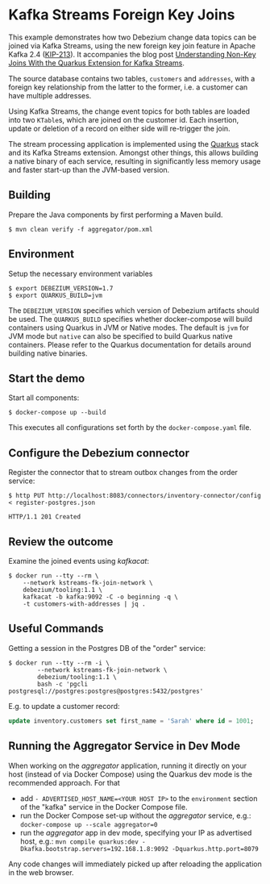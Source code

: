 # Kafka Streams Foreign Key Joins

This example demonstrates how two Debezium change data topics can be joined via Kafka Streams,
using the new foreign key join feature in Apache Kafka 2.4 ([KIP-213](https://cwiki.apache.org/confluence/display/KAFKA/KIP-213+Support+non-key+joining+in+KTable)).
It accompanies the blog post [Understanding Non-Key Joins With the Quarkus Extension for Kafka Streams](https://debezium.io/blog/2021/03/18/understanding-non-key-joins-with-quarkus-extension-for-kafka-streams/).

The source database contains two tables, `customers` and `addresses`, with a foreign key relationship from the latter to the former,
i.e. a customer can have multiple addresses.

Using Kafka Streams, the change event topics for both tables are loaded into two ``KTable``s,
which are joined on the customer id.
Each insertion, update or deletion of a record on either side will re-trigger the join.

The stream processing application is implemented using the [Quarkus](https://quarkus.io) stack and its Kafka Streams extension.
Amongst other things, this allows building a native binary of each service, resulting in significantly less memory usage and faster start-up than the JVM-based version.

## Building

Prepare the Java components by first performing a Maven build.

```console
$ mvn clean verify -f aggregator/pom.xml
```

## Environment

Setup the necessary environment variables

```console
$ export DEBEZIUM_VERSION=1.7
$ export QUARKUS_BUILD=jvm
```

The `DEBEZIUM_VERSION` specifies which version of Debezium artifacts should be used.
The `QUARKUS_BUILD` specifies whether docker-compose will build containers using Quarkus in JVM or Native modes.
The default is `jvm` for JVM mode but `native` can also be specified to build Quarkus native containers.
Please refer to the Quarkus documentation for details around building native binaries.

## Start the demo  

Start all components:

```console
$ docker-compose up --build
```

This executes all configurations set forth by the `docker-compose.yaml` file.

## Configure the Debezium connector

Register the connector that to stream outbox changes from the order service: 

```console
$ http PUT http://localhost:8083/connectors/inventory-connector/config < register-postgres.json

HTTP/1.1 201 Created
```

## Review the outcome

Examine the joined events using _kafkacat_:

```console
$ docker run --tty --rm \
    --network kstreams-fk-join-network \
    debezium/tooling:1.1 \
    kafkacat -b kafka:9092 -C -o beginning -q \
    -t customers-with-addresses | jq .
```

## Useful Commands

Getting a session in the Postgres DB of the "order" service:

```console
$ docker run --tty --rm -i \
        --network kstreams-fk-join-network \
        debezium/tooling:1.1 \
        bash -c 'pgcli postgresql://postgres:postgres@postgres:5432/postgres'
```

E.g. to update a customer record:

```sql
update inventory.customers set first_name = 'Sarah' where id = 1001;
```

## Running the Aggregator Service in Dev Mode

When working on the _aggregator_ application, running it directly on your host (instead of via Docker Compose)
using the Quarkus dev mode is the recommended approach.
For that

* add `- ADVERTISED_HOST_NAME=<YOUR HOST IP>` to the `environment` section of the "kafka" service in the Docker Compose file.
* run the Docker Compose set-up without the _aggregator_ service, e.g.: `docker-compose up --scale aggregator=0`
* run the *aggregator* app in dev mode, specifying your IP as advertised host, e.g.: `mvn compile quarkus:dev -Dkafka.bootstrap.servers=192.168.1.8:9092 -Dquarkus.http.port=8079`

Any code changes will immediately picked up after reloading the application in the web browser.

